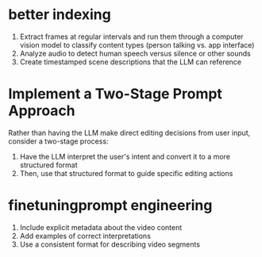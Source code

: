 # better indexing

1. Extract frames at regular intervals and run them through a computer vision model to classify content types (person talking vs. app interface)
2. Analyze audio to detect human speech versus silence or other sounds
3. Create timestamped scene descriptions that the LLM can reference


#  Implement a Two-Stage Prompt Approach
Rather than having the LLM make direct editing decisions from user input, consider a two-stage process:

1. Have the LLM interpret the user's intent and convert it to a more structured format
2. Then, use that structured format to guide specific editing actions

# finetuningprompt engineering
1. Include explicit metadata about the video content
2. Add examples of correct interpretations
3. Use a consistent format for describing video segments
